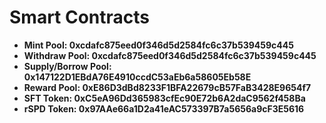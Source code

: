 # Smart Contracts

* **Mint Pool: 0xcdafc875eed0f346d5d2584fc6c37b539459c445**
* **Withdraw Pool: 0xcdafc875eed0f346d5d2584fc6c37b539459c445**
* **Supply/Borrow Pool: 0x147122D1EBdA76E4910ccdC53aEb6a58605Eb58E**
* **Reward Pool: 0xE86D3dBd8233F1BFA22679cB57FaB3428E9654f7**
* **SFT Token: 0xC5eA96Dd365983cfEc90E72b6A2daC9562f458Ba**
* **rSPD Token: 0x97AAe66a1D2a41eAC573397B7a5656a9cF3E5616**

